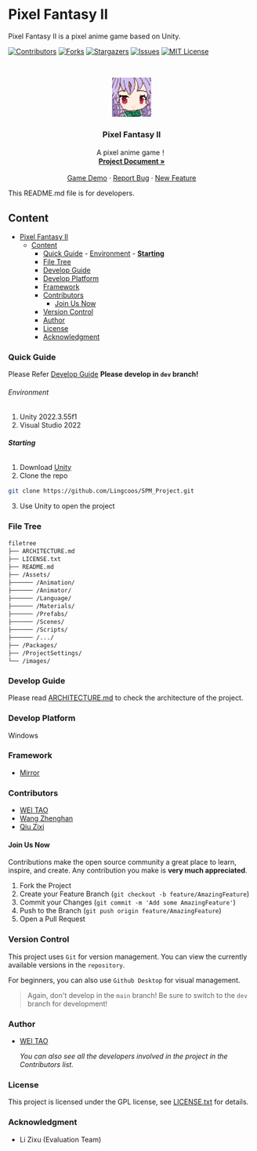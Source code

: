 # Pixel Fantasy II

Pixel Fantasy II is a pixel anime game based on Unity.  

<!-- PROJECT SHIELDS -->

[![Contributors][contributors-shield]][contributors-url]
[![Forks][forks-shield]][forks-url]
[![Stargazers][stars-shield]][stars-url]
[![Issues][issues-shield]][issues-url]
[![MIT License][license-shield]][license-url]

<!-- PROJECT LOGO -->
<br />

<p align="center">
  <a href="https://github.com/Lingcoos/SPM_Project/">
    <img src="images/logo.png" alt="Logo" width="80" height="80">
  </a>

  <h3 align="center">Pixel Fantasy II</h3>
  <p align="center">
    A pixel anime game！
    <br />
    <a href="https://github.com/Lingcoos/SPM_Project"><strong>Project Document »</strong></a>
    <br />
    <br />
    <a href="https://github.com/Lingcoos/SPM_Project">Game Demo</a>
    ·
    <a href="https://github.com/Lingcoos/SPM_Project/issues">Report Bug</a>
    ·
    <a href="https://github.com/Lingcoos/SPM_Project/issues">New Feature</a>
  </p>

</p>


 This README.md file is for developers.
 
## Content

- [Pixel Fantasy II](#pixel-fantasy-ii)
  - [Content](#content)
    - [Quick Guide](#quick-guide)
          - [Environment](#environment)
          - [**Starting**](#starting)
    - [File Tree](#file-tree)
    - [Develop Guide](#develop-guide)
    - [Develop Platform](#develop-platform)
    - [Framework](#framework)
    - [Contributors](#contributors)
      - [Join Us Now](#join-us-now)
    - [Version Control](#version-control)
    - [Author](#author)
    - [License](#license)
    - [Acknowledgment](#acknowledgment)

### Quick Guide
Please Refer [Develop Guide](#develop-guide)
**Please develop in `dev` branch!**


###### Environment

1. Unity 2022.3.55f1
2. Visual Studio 2022

###### **Starting**

1. Download [Unity](https://unity.com/)
2. Clone the repo
```sh
git clone https://github.com/Lingcoos/SPM_Project.git
```
3. Use Unity to open the project

### File Tree

```
filetree 
├── ARCHITECTURE.md
├── LICENSE.txt
├── README.md
├── /Assets/
├────── /Animation/
├────── /Animator/
├────── /Language/
├────── /Materials/
├────── /Prefabs/
├────── /Scenes/
├────── /Scripts/
├────── /.../
├── /Packages/
├── /ProjectSettings/
└── /images/
```

### Develop Guide

Please read [ARCHITECTURE.md](https://github.com/Lingcoos/SPM_Project/blob/master/ARCHITECTURE.md) to check the architecture of the project.

### Develop Platform

Windows

### Framework

- [Mirror](https://github.com/MirrorNetworking/Mirror)


### Contributors

+ [WEI TAO](https://github.com/Lingcoos)
+ [Wang Zhenghan](https://github.com/wnagbi)
+ [Qiu Zixi](https://github.com/vousmevoyez7)

#### Join Us Now

Contributions make the open source community a great place to learn, inspire, and create. Any contribution you make is **very much appreciated**.


1. Fork the Project
2. Create your Feature Branch (`git checkout -b feature/AmazingFeature`)
3. Commit your Changes (`git commit -m 'Add some AmazingFeature'`)
4. Push to the Branch (`git push origin feature/AmazingFeature`)
5. Open a Pull Request

### Version Control

This project uses `Git` for version management. You can view the currently available versions in the `repository`.

For beginners, you can also use `Github Desktop` for visual management.
> Again, don't develop in the `main` branch! Be sure to switch to the `dev` branch for development!

### Author

+ [WEI TAO](https://github.com/Lingcoos)

  *You can also see all the developers involved in the project in the Contributors list.*

### License


This project is licensed under the GPL license, see [LICENSE.txt](https://github.com/shaojintian/Best_README_template/blob/master/LICENSE) for details.

### Acknowledgment

- Li Zixu (Evaluation Team)


<!-- links -->
[your-project-path]:Lingcoos/SPM_Project
[contributors-shield]: https://img.shields.io/github/contributors/Lingcoos/SPM_Project.svg?style=flat-square
[contributors-url]: https://github.com/Lingcoos/SPM_Project/graphs/contributors
[forks-shield]: https://img.shields.io/github/forks/Lingcoos/SPM_Project.svg?style=flat-square
[forks-url]: https://github.com/Lingcoos/SPM_Project/network/members
[stars-shield]: https://img.shields.io/github/stars/Lingcoos/SPM_Project.svg?style=flat-square
[stars-url]: https://github.com/Lingcoos/SPM_Project/stargazers
[issues-shield]: https://img.shields.io/github/issues/Lingcoos/SPM_Project.svg?style=flat-square
[issues-url]: https://img.shields.io/github/issues/Lingcoos/SPM_Project.svg
[license-shield]: https://img.shields.io/github/license/Lingcoos/SPM_Project.svg?style=flat-square
[license-url]: https://github.com/Lingcoos/SPM_Project/blob/main/LICENSE
